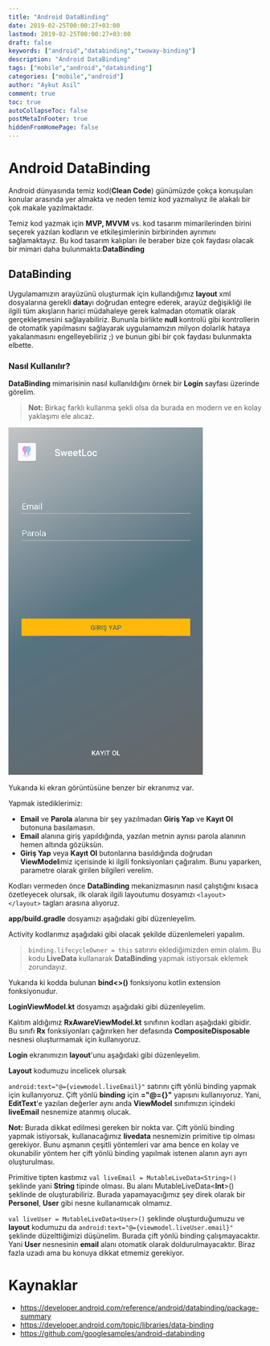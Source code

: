 ```yaml
---
title: "Android DataBinding"
date: 2019-02-25T00:00:27+03:00
lastmod: 2019-02-25T00:00:27+03:00
draft: false
keywords: ["android","databinding","twoway-binding"]
description: "Android DataBinding"
tags: ["mobile","android","databinding"]
categories: ["mobile","android"]
author: "Aykut Asil"
comment: true
toc: true
autoCollapseToc: false
postMetaInFooter: true
hiddenFromHomePage: false
---
```


# Android DataBinding

Android dünyasında temiz kod(**Clean Code**) günümüzde çokça konuşulan konular arasında yer almakta ve neden temiz kod yazmalıyız ile alakalı bir çok makale yazılmaktadır.

Temiz kod yazmak için **MVP, MVVM** vs. kod tasarım mimarilerinden birini seçerek yazılan kodların ve etkileşimlerinin birbirinden ayrımını sağlamaktayız. Bu kod tasarım kalıpları ile beraber bize çok faydası olacak bir mimari daha bulunmakta:**DataBinding**

## DataBinding

Uygulamamızın arayüzünü oluşturmak için kullandığımız **layout** xml dosyalarına gerekli **data**yı doğrudan entegre ederek, arayüz değişikliği ile ilgili tüm akışların harici müdahaleye gerek kalmadan otomatik olarak gerçekleşmesini sağlayabiliriz. Bununla birlikte **null** kontrolü gibi kontrollerin de otomatik yapılmasını sağlayarak uygulamamızın milyon dolarlık hataya yakalanmasını engelleyebiliriz ;) ve bunun gibi bir çok faydası bulunmakta elbette.

### Nasıl Kullanılır?

**DataBinding** mimarisinin nasıl kullanıldığını örnek bir **Login** sayfası üzerinde görelim.

> **Not:** Birkaç farklı kullanma şekli olsa da burada en modern ve en kolay yaklaşımı ele alıcaz.

![Login Screen](/image/android_databinding_sample_ss.png "SweetLoc Login Screen")

Yukarıda ki ekran görüntüsüne benzer bir ekranımız var.

Yapmak istediklerimiz:

- **Email** ve **Parola** alanına bir şey yazılmadan **Giriş Yap** ve **Kayıt Ol** butonuna basılamasın.
- **Email** alanına giriş yapıldığında, yazılan metnin aynısı parola alanının hemen altında gözüksün.
- **Giriş Yap** veya **Kayıt Ol** butonlarına basıldığında doğrudan **ViewModel**imiz içerisinde ki ilgili fonksiyonları çağıralım. Bunu yaparken, parametre olarak girilen bilgileri verelim.

Kodları vermeden önce **DataBinding** mekanizmasının nasıl çalıştığını kısaca özetleyecek olursak, ilk olarak ilgili layoutumu dosyamızı `<layout> </layout>` tagları arasına alıyoruz.

**app/build.gradle** dosyamızı aşağıdaki gibi düzenleyelim.
<script src="https://gist.github.com/aykuttasil/4c92b3b4f770d1a64ae3e5de0eaba102.js"></script>

Activity kodlarımız aşağıdaki gibi olacak şekilde düzenlemeleri yapalım.
<script src="https://gist.github.com/aykuttasil/5a1c82abaa5e8638880c8a552e5fd1c4.js"></script>

> `binding.lifecycleOwner = this` satırını eklediğimizden emin olalım. Bu kodu **LiveData** kullanarak **DataBinding** yapmak istiyorsak eklemek zorundayız.

Yukarıda ki kodda bulunan **bind<>()** fonksiyonu kotlin extension fonksiyonudur.
<script src="https://gist.github.com/aykuttasil/6117974f91a0312b248d976e6479aa76.js"></script>

**LoginViewModel.kt** dosyamızı aşağıdaki gibi düzenleyelim.
<script src="https://gist.github.com/aykuttasil/063671e6353b61954daeeef52c12eed5.js"></script>

Kalıtım aldığımız **RxAwareViewModel.kt** sınıfının kodları aşağıdaki gibidir. Bu sınıfı **Rx** fonksiyonları çağırırken her defasında **CompositeDisposable** nesnesi oluşturmamak için kullanıyoruz.
<script src="https://gist.github.com/aykuttasil/ff97723de6f9182f00369f1eb64adb8b.js"></script>

**Login** ekranımızın **layout**'unu aşağıdaki gibi düzenleyelim.
<script src="https://gist.github.com/aykuttasil/064ab78950d9a62bedd2228a70b67903.js"></script>

**Layout** kodumuzu incelicek olursak

`android:text="@={viewmodel.liveEmail}"` satırını çift yönlü binding yapmak için kullanıyoruz. Çift yönlü **binding** için **="@={}"** yapısını kullanıyoruz.
Yani, **EditText**'e yazılan değerler aynı anda **ViewModel** sınıfımızın içindeki **liveEmail** nesnemize atanmış olucak. 

**Not:** Burada dikkat edilmesi gereken bir nokta var. Çift yönlü binding yapmak istiyorsak, kullanacağımız **livedata** nesnemizin primitive tip olması gerekiyor. Bunu aşmanın çeşitli yöntemleri var ama bence en kolay ve okunabilir yöntem her çift yönlü binding yapılmak istenen alanın ayrı ayrı oluşturulması. 

Primitive tipten kastımız `val liveEmail = MutableLiveData<String>()` şeklinde yani **String** tipinde olması. Bu alanı MutableLiveData<**Int**>() şeklinde de oluşturabiliriz. Burada yapamayacığımız şey direk olarak bir **Personel**, **User** gibi nesne kullanamıcak olmamız.

`val liveUser = MutableLiveData<User>()` şeklinde oluşturduğumuzu ve **layout** kodumuzu da `android:text="@={viewmodel.liveUser.email}"` şeklinde düzelttiğimizi düşünelim. Burada çift yönlü binding çalışmayacaktır. Yani **User** nesnesinin **email** alanı otomatik olarak doldurulmayacaktır. Biraz fazla uzadı ama bu konuya dikkat etmemiz gerekiyor.






# Kaynaklar

- <https://developer.android.com/reference/android/databinding/package-summary>
- <https://developer.android.com/topic/libraries/data-binding>
- <https://github.com/googlesamples/android-databinding>
